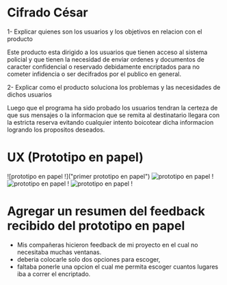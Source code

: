 # Cifrado César

1- Explicar quienes son  los usuarios y los objetivos en relacion con el producto

Este producto esta dirigido a los usuarios que tienen acceso al sistema policial y que tienen la necesidad
de enviar ordenes y documentos de caracter confidencial o reservado debidamente encriptados para no cometer infidencia o  ser decifrados por el publico en general.

2- Explicar como el producto soluciona los problemas y las necesidades de dichos usuarios

Luego que el programa ha sido probado los usuarios tendran la certeza de que sus mensajes o la informacion que se remita al destinatario llegara con la estricta reserva evitando cualquier intento boicotear dicha informacion logrando los propositos deseados.

 # UX (Prototipo en papel)
 ![prototipo en papel !]("primer prototipo en papel")
 ![prototipo en papel !](/imagenes/prototipo2.jpg "primer prototipo en papel")
 ![prototipo en papel !](/LIM011-cipher/imagenes/prototipo1.jpg "primer prototipo en papel")
 ![prototipo en papel !](/LIM011-cipher/imagenes/prototipo4.jpg "primer prototipo en papel")

 # Agregar un resumen del feedback recibido del prototipo en papel

 - Mis compañeras hicieron feedback de mi proyecto en el cual no necesitaba muchas ventanas.
 - deberia colocarle solo dos opciones para escoger,
 - faltaba ponerle una opcion el cual me permita escoger cuantos lugares iba a correr el encriptado.
 

